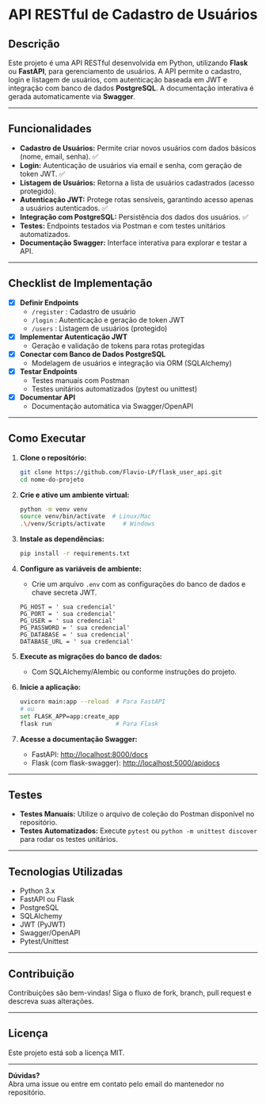 # API RESTful de Cadastro de Usuários

## Descrição

Este projeto é uma API RESTful desenvolvida em Python, utilizando **Flask** ou **FastAPI**, para gerenciamento de usuários. A API permite o cadastro, login e listagem de usuários, com autenticação baseada em JWT e integração com banco de dados **PostgreSQL**. A documentação interativa é gerada automaticamente via **Swagger**.

---

## Funcionalidades

- **Cadastro de Usuários:** Permite criar novos usuários com dados básicos (nome, email, senha). ✅
- **Login:** Autenticação de usuários via email e senha, com geração de token JWT. ✅
- **Listagem de Usuários:** Retorna a lista de usuários cadastrados (acesso protegido). 
- **Autenticação JWT:** Protege rotas sensíveis, garantindo acesso apenas a usuários autenticados. ✅
- **Integração com PostgreSQL:** Persistência dos dados dos usuários. ✅
- **Testes:** Endpoints testados via Postman e com testes unitários automatizados. 
- **Documentação Swagger:** Interface interativa para explorar e testar a API.

---

## Checklist de Implementação

- [x] **Definir Endpoints**
    - `/register` : Cadastro de usuário
    - `/login` : Autenticação e geração de token JWT
    - `/users` : Listagem de usuários (protegido)
- [x] **Implementar Autenticação JWT**
    - Geração e validação de tokens para rotas protegidas
- [x] **Conectar com Banco de Dados PostgreSQL**
    - Modelagem de usuários e integração via ORM (SQLAlchemy)
- [x] **Testar Endpoints**
    - Testes manuais com Postman
    - Testes unitários automatizados (pytest ou unittest)
- [x] **Documentar API**
    - Documentação automática via Swagger/OpenAPI

---

## Como Executar

1. **Clone o repositório:**
    ```bash
    git clone https://github.com/Flavio-LP/flask_user_api.git
    cd nome-do-projeto
    ```

2. **Crie e ative um ambiente virtual:**
    ```bash
    python -m venv venv
    source venv/bin/activate  # Linux/Mac
    .\/venv/Scripts/activate     # Windows
    ```

3. **Instale as dependências:**
    ```bash
    pip install -r requirements.txt
    ```

4. **Configure as variáveis de ambiente:**
    - Crie um arquivo `.env` com as configurações do banco de dados e chave secreta JWT.
    ```
    PG_HOST = ' sua credencial'
    PG_PORT = ' sua credencial'
    PG_USER = ' sua credencial'
    PG_PASSWORD = ' sua credencial'
    PG_DATABASE = ' sua credencial'
    DATABASE_URL = ' sua credencial'
    ```

5. **Execute as migrações do banco de dados:**
    - Com SQLAlchemy/Alembic ou conforme instruções do projeto.

6. **Inicie a aplicação:**
    ```bash
    uvicorn main:app --reload  # Para FastAPI
    # ou
    set FLASK_APP=app:create_app 
    flask run                  # Para Flask
    ```

7. **Acesse a documentação Swagger:**
    - FastAPI: [http://localhost:8000/docs](http://localhost:8000/docs)
    - Flask (com flask-swagger): [http://localhost:5000/apidocs](http://localhost:5000/apidocs)

---

## Testes

- **Testes Manuais:** Utilize o arquivo de coleção do Postman disponível no repositório.
- **Testes Automatizados:** Execute `pytest` ou `python -m unittest discover` para rodar os testes unitários.

---

## Tecnologias Utilizadas

- Python 3.x
- FastAPI ou Flask
- PostgreSQL
- SQLAlchemy
- JWT (PyJWT)
- Swagger/OpenAPI
- Pytest/Unittest

---

## Contribuição

Contribuições são bem-vindas! Siga o fluxo de fork, branch, pull request e descreva suas alterações.

---

## Licença

Este projeto está sob a licença MIT.

---

**Dúvidas?**  
Abra uma issue ou entre em contato pelo email do mantenedor no repositório.
